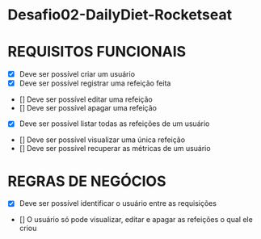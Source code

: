 # Desafio02-DailyDiet-Rocketseat

# REQUISITOS FUNCIONAIS 
- [x] Deve ser possível criar um usuário
- [x] Deve ser possível registrar uma refeição feita
- [] Deve ser possível editar uma refeição
- [] Deve ser possível apagar uma refeição
- [x] Deve ser possível listar todas as refeições de um usuário
- [] Deve ser possível visualizar uma única refeição
- [] Deve ser possível recuperar as métricas de um usuário


# REGRAS DE NEGÓCIOS
- [x] Deve ser possível identificar o usuário entre as requisições
- [] O usuário só pode visualizar, editar e apagar as refeições o qual ele criou